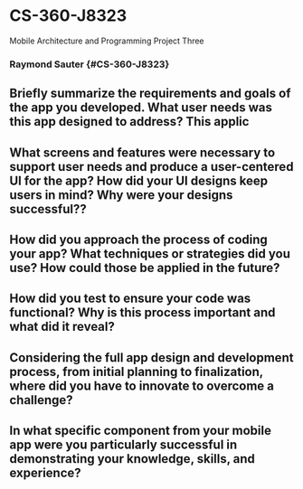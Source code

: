 # CS-360-J8323
Mobile Architecture and Programming Project Three
### Raymond Sauter {#CS-360-J8323}

## Briefly summarize the requirements and goals of the app you developed. What user needs was this app designed to address? This applic



## What screens and features were necessary to support user needs and produce a user-centered UI for the app? How did your UI designs keep users in mind? Why were your designs successful??

## How did you approach the process of coding your app? What techniques or strategies did you use? How could those be applied in the future?


## How did you test to ensure your code was functional? Why is this process important and what did it reveal?

## Considering the full app design and development process, from initial planning to finalization, where did you have to innovate to overcome a challenge?

## In what specific component from your mobile app were you particularly successful in demonstrating your knowledge, skills, and experience?
